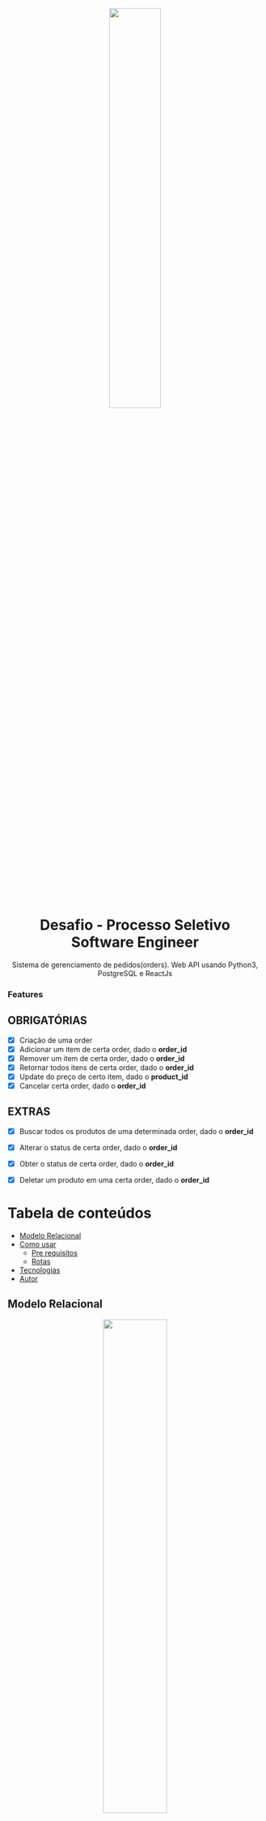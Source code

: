 
<p widht=100% align="center">
<img width=45% src="https://user-images.githubusercontent.com/32624827/151160769-1df2cada-3c22-455e-bc06-54883abbe666.png"/>
</p>
<h1 align="center">Desafio - Processo Seletivo Software Engineer</h1> 
<p align="center">Sistema de gerenciamento de pedidos(orders). Web API usando Python3, PostgreSQL e ReactJs</p>


### Features

## OBRIGATÓRIAS
- [x] Criação de uma order
- [x] Adicionar um item de certa order, dado o **order_id**
- [x] Remover um item de certa order, dado o **order_id**
- [x] Retornar todos itens de certa order, dado o **order_id**
- [x] Update do preço de certo item, dado o **product_id**
- [x] Cancelar certa order, dado o **order_id**
## EXTRAS
- [x] Buscar todos os produtos de uma determinada order, dado o **order_id**
- [x] Alterar o status de certa order, dado o **order_id**
- [x] Obter o status de certa order, dado o **order_id**
- [x] Deletar um produto em uma certa order, dado o **order_id**


# Tabela de conteúdos

<!--ts-->
   * [Modelo Relacional](#modelo-relacional)
   * [Como usar](#como-usar)
      * [Pre requisitos](#pre-requisitos)
      * [Rotas](#rotas)
   * [Tecnologias](#tecnologias)
   * [Autor](#autor)
<!--te-->

## Modelo Relacional
<p widht=100% align="center">
<img width=50% src="https://user-images.githubusercontent.com/32624827/151229436-cfd5f2e5-32aa-4a77-9695-64c74e91d48f.png" description="Modelo Relacional"/>
</p>
 

## Como usar


### Pré-requisitos

Antes de começar, você vai precisar ter instalado em sua máquina as seguintes ferramentas:
[Git](https://git-scm.com), [Python3](https://www.python.org/downloads/).
Além disto é bom ter um editor para trabalhar com o código como [VSCode](https://code.visualstudio.com/)

### 🎲 Rodando o Back End (servidor)

```bash
# Clone este repositório
$ git clone https://github.com/lucasufc/Clubbi

# Acesse a pasta do projeto no terminal/cmd
$ cd Clubbi

# Inicie o Docker
$ docker-compose up -d

# O pgAdmin iniciará na porta :16543 - acesse <http://localhost:16543>
# Login: lucasMartins@clubbi.com   Password: meContrata

# Vá para a pasta Backend
$ cd Backend

# Instale as dependências
$ pipenv install

# Ative o Pipenv shell
$ pipenv shell

# Execute a aplicação em modo de desenvolvimento
$ flask run

# O servidor inciará na porta:5000


```

## Rotas

## OBRIGATÓRIAS

<h3>Objetivo: Criação de uma order</h3>

__ROTA:__ ```(/order)``` <br/>
__MÉTODO:__ ```POST```

```bash
# Exemplo com um curl command
$ curl -XPOST -H "Content-type: application/json" -d '{
    "client_id": 1,
    "order_status": "Em Progresso"
}' 'localhost:5000/orders'
```
---

<h3>Objetivo:  Adicionar um item de certa order, dado o order_id</h3>

__Rota:__ ```(/item_order)``` <br/>
__Método:__ ```POST```

```bash
# Exemplo com curl command
curl -XPOST -H "Content-type: application/json" -d '{
    "order_id": 2,
    "product_id": 3,
    "qtde": 1
}' 'localhost:5000/item_order'

```

---

<h3>Objetivo:  Remover um item de certa order, dado o order_id</h3>

__ROTA:__ ```(/orders/order_id/product_id)``` <br/>
__MÉTODO:__ ```DELETE```

```bash
# Exemplo com curl command
curl -XDELETE 'localhost:5000/orders/1/2'

```

---

<h3>Objetivo: Retornar todos itens de certa order, dado o order_id</h3>


__ROTA:__ ```(/order_item/order_id)``` <br/>
__MÉTODO:__ ```GET```

```bash
# Exemplo com um curl command
$ curl -XGET 'localhost:5000/order_item/1'
```
---


<h3>Objetivo: Update do preço de certo item, dado o product_id</h3>


__ROTA:__ ```(/items/product_id)``` <br/>
__MÉTODO:__ ```PUT```

```bash
# Exemplo com um curl command
$ curl -XPUT -H "Content-type: application/json" -d '{
    "unit_price": 5.90
}' 'localhost:5000/items/1'
```
---


<h3>Objetivo: Cancelar certa order, dado o order_id</h3>


__ROTA:__ ```(/orders/order_id)``` <br/>
__MÉTODO:__ ```DELETE```

```bash
# Exemplo com um curl command
$ curl -XDELETE 'localhost:5000/orders/17'
```
---

## EXTRAS


<h3>Objetivo: Buscar todos os produtos de uma determinada order, dado o order_id</h3>


__ROTA:__ ```(/item_order/<order_id>)``` <br/>
__MÉTODO:__ ```GET```

```bash
# Exemplo com um curl command
$ curl -XGET 'localhost:5000/item_order/1'
```
---

<h3>Objetivo: Alterar o status de certa order, dado o order_id</h3>


__ROTA:__ ```(/status/<order_id>)``` <br/>
__MÉTODO:__ ```PUT```

```bash
# Exemplo com um curl command
$ curl -XPUT -H "Content-type: application/json" -d '{
    "order_status": "finalizado"
}' 'localhost:5000/status/1'
```
---


<h3>Objetivo: Obter o status de certa order, dado o order_id</h3>


__ROTA:__ ```(/status/<order_id>)``` <br/>
__MÉTODO:__ ```GET```

```bash
# Exemplo com um curl command
$ curl -XGET 'localhost:5000/status/1'
```
---


<h3>Objetivo: Deletar um produto em uma certa order, dado o order_id</h3>


__ROTA:__ ```(/orders/<order_id>/<product_id>)``` <br/>
__MÉTODO:__ ```DELETE```

```bash
# Exemplo com um curl command
$ curl -XDELETE 'localhost:5000/orders/1/3'
```
---

<h4 align="center"> 
	🚧  Fronted 🚀 Em construção...   🚧    
	Yarn
</h4>

### 🛠 Tecnologias

As seguintes ferramentas foram usadas na construção do projeto:

- [Git](https://git-scm.com)
- [Docker](https://www.docker.com/)
- [Python3](https://www.python.org/downloads/)
- [Pipenv](https://pipenv.pypa.io/en/latest/)
- [React](https://pt-br.reactjs.org/)



### Autor
---

<a href="https://github.com/lucasufc">
 <img style="border-radius:50%;" src="https://avatars.githubusercontent.com/u/32624827?v=4" width="100px;" alt="Lucas Martins"/>
 <br />
 <sub><b>Lucas Martins</b></sub></a> <a href="https://github.com/lucasufc/" title="GitHub">😎👍</a>
   
[![Linkedin Badge](https://img.shields.io/badge/LinkedIn-0077B5?style=for-the-badge&logo=linkedin&logoColor=white&link=https://www.linkedin.com/in/lucas-martins-oliveira/)](https://www.linkedin.com/in/lucas-martins-oliveira/) 
[![Gmail Badge](https://img.shields.io/badge/Gmail-D14836?style=for-the-badge&logo=gmail&logoColor=white&link=mailto:lucashk.eng@gmail.com)](mailto:lucashk.eng@gmail.com)

